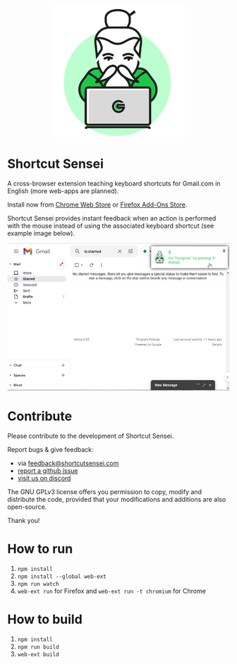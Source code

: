 <p align="center">
	<img src="media/shortcutsensei.png" width="300"/>
</p>

# Shortcut Sensei
A cross-browser extension teaching keyboard shortcuts for Gmail.com in English (more web-apps are planned).

Install now from [Chrome Web Store](https://chrome.google.com/webstore/detail/shortcut-sensei/ahhliekflgdfbgofmgamanngngnbaibh/related) or [Firefox Add-Ons Store](https://addons.mozilla.org/en-US/firefox/addon/shortcutsensei/).


Shortcut Sensei provides instant feedback when an action is performed with the mouse instead of using the associated keyboard shortcut (see example image below).

![Example](media/gmail_sample_notifcation.png)

# Contribute

Please contribute to the development of Shortcut Sensei.

Report bugs & give feedback:
- via [feedback@shortcutsensei.com](mailto:feedback@shortcutsensei.com)
- [report a github issue](https://github.com/janmechtel/shortcutsensei/issues/new)
- [visit us on discord](https://discord.gg/K28Bnpts53)

The GNU GPLv3 license offers you permission to copy, modify and distribute the code, provided that your modifications and additions are also open-source.

Thank you!

# How to run
1. `npm install`
2. `npm install --global web-ext`
3. `npm run watch`
4. `web-ext run` for Firefox and `web-ext run -t chromium` for Chrome

# How to build
1. `npm install`
2. `npm run build`
3. `web-ext build`
